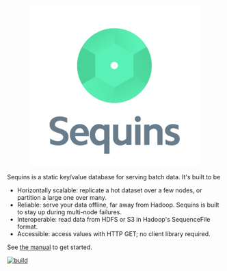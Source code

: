 <div align="center"><img src="doc/sequins.png" width="400px"/></div>

Sequins is a static key/value database for serving batch data. It's built to be

 - Horizontally scalable: replicate a hot dataset over a few nodes, or partition a large one over many.
 - Reliable: serve your data offline, far away from Hadoop. Sequins is built to stay up during multi-node failures.
 - Interoperable: read data from HDFS or S3 in Hadoop's SequenceFile format.
 - Accessible: access values with HTTP GET; no client library required.

See [the manual](https://stripe.github.io/sequins/manual) to get started.

[![build](https://travis-ci.org/stripe/sequins.svg?branch=master)](https://travis-ci.org/stripe/sequins)

